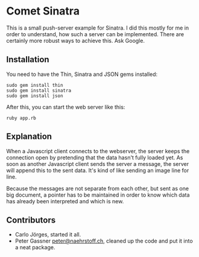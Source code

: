 Comet Sinatra
=======================================

This is a small push-server example for Sinatra. I did this mostly for me in order to understand, how such a server can be implemented. There are certainly more robust ways to achieve this. Ask Google.


Installation
------------

You need to have the Thin, Sinatra and JSON gems installed:

    sudo gem install thin
    sudo gem install sinatra
    sudo gem install json

After this, you can start the web server like this:

    ruby app.rb


Explanation
-----------

When a Javascript client connects to the webserver, the server keeps the connection open by pretending that the data hasn't fully loaded yet. As soon as another Javascript client sends the server a message, the server will append this to the sent data. It's kind of like sending an image line for line.

Because the messages are not separate from each other, but sent as one big document, a pointer has to be maintained in order to know which data has already been interpreted and which is new.


Contributors
------------

* Carlo Jörges, started it all.
* Peter Gassner <peter@naehrstoff.ch>, cleaned up the code and put it into a neat package.
